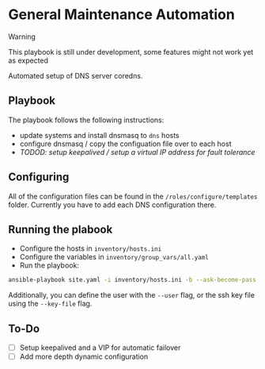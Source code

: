 # General Maintenance Automation
> [!WARNING]
> This playbook is still under development, some features might not work yet as expected

Automated setup of DNS server coredns.

## Playbook
The playbook follows the following instructions:
- update systems and install dnsmasq to `dns` hosts
- configure dnsmasq / copy the configuation file over to each host
- *TODOD: setup keepalived / setup a virtual IP address for fault tolerance*

## Configuring
All of the configuration files can be found in the `/roles/configure/templates` folder. Currently you have to add each DNS configuration there. 

## Running the plabook
- Configure the hosts in `inventory/hosts.ini`
- Configure the variables in `inventory/group_vars/all.yaml`
- Run the playbook: 
```sh
ansible-playbook site.yaml -i inventory/hosts.ini -b --ask-become-pass
```
Additionally, you can define the user with the `--user` flag, or the ssh key file using the `--key-file` flag.

## To-Do
- [ ] Setup keepalived and a VIP for automatic failover
- [ ] Add more depth dynamic configuration